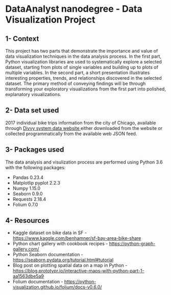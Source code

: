 # DataAnalyst nanodegree - Data Visualization Project

## 1- Context
This project has two parts that demonstrate the importance and value of data visualization techniques in the data analysis process. In the first part, Python visualization libraries are used to systematically explore a selected dataset, starting from plots of single variables and building up to plots of multiple variables. In the second part, a short presentation illustrates interesting properties, trends, and relationships discovered in the selected dataset. The primary method of conveying findings will be through transforming your exploratory visualizations from the first part into polished, explanatory visualizations.

## 2- Data set used
2017 individual bike trips information from the city of Chicago, available through [Divvy system data website ](https://www.divvybikes.com/system-data) either downloaded from the website or collected programmatically from the available web JSON feed.

## 3- Packages used
The data analysis and visulization process are performed using Python 3.6 with the following packages:
- Pandas 0.23.4
- Matplotlip pyplot 2.2.3
- Numpy 1.15.0
- Seaborn 0.9.0
- Requests 2.18.4
- Folium 0.7.0

## 4- Resources
- Kaggle dataset on bike data in SF - https://www.kaggle.com/benhamner/sf-bay-area-bike-share
- Python chart gallery with cookbook recipes - https://python-graph-gallery.com/
- Python Seaborn documentation - https://seaborn.pydata.org/tutorial.html#tutorial
- Blog post on plotting spatial data on a map in Python - https://blog.prototypr.io/interactive-maps-with-python-part-1-aa1563dbe5a9
- Folium documentation - https://python-visualization.github.io/folium/docs-v0.6.0/
